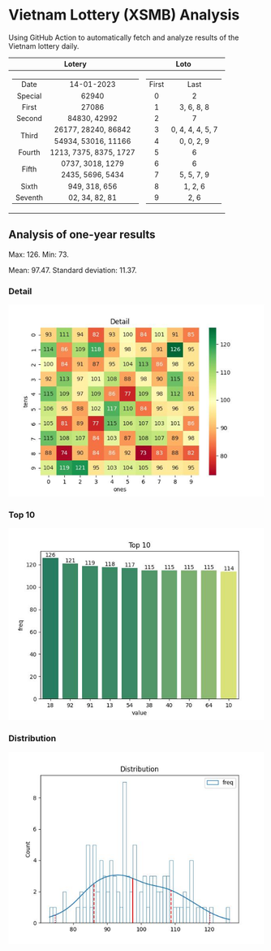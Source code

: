 # Vietnam Lottery (XSMB) Analysis

Using GitHub Action to automatically fetch and analyze results of the Vietnam lottery daily.

| Lotery      | Loto |
| :-----------: | :-----------: |
| <table><tr><td>Date</td><td>14-01-2023</td></tr><tr><td>Special</td><td>62940</td></tr><tr><td>First</td><td>27086</td></tr><tr><td>Second</td><td>84830, 42992</td></tr><tr><td rowspan="2">Third</td><td>26177, 28240, 86842</td></tr><tr><td>54934, 53016, 11166</td></tr><tr><td>Fourth</td><td>1213, 7375, 8375, 1727</td></tr><tr><td rowspan="2">Fifth</td><td>0737, 3018, 1279</td></tr><tr><td>2435, 5696, 5434</td></tr><tr><td>Sixth</td><td>949, 318, 656</td></tr><tr><td>Seventh</td><td>02, 34, 82, 81</td></tr></table> | <table><tr><td>First</td><td>Last</td></tr><tr><td>0</td><td>2</td></tr><tr><td>1</td><td>3, 6, 8, 8</td></tr><tr><td>2</td><td>7</td></tr><tr><td>3</td><td>0, 4, 4, 4, 5, 7</td></tr><tr><td>4</td><td>0, 0, 2, 9</td></tr><tr><td>5</td><td>6</td></tr><tr><td>6</td><td>6</td></tr><tr><td>7</td><td>5, 5, 7, 9</td></tr><tr><td>8</td><td>1, 2, 6</td></tr><tr><td>9</td><td>2, 6</td></tr></table> |

<h2>Analysis of one-year results</h2>

Max: 126. Min: 73.

Mean: 97.47. Standard deviation: 11.37.

<h3>Detail</h3>

![Detail](images/heatmap.jpg)

<h3>Top 10</h3>

![Top 10](images/top-10.jpg)

<h3>Distribution</h3>

![Distribution](images/distribution.jpg)